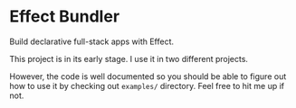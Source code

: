 # Effect Bundler

Build declarative full-stack apps with Effect.

This project is in its early stage. I use it in two different projects.

However, the code is well documented so you should be able to figure out how to use it
by checking out `examples/` directory. Feel free to hit me up if not.
